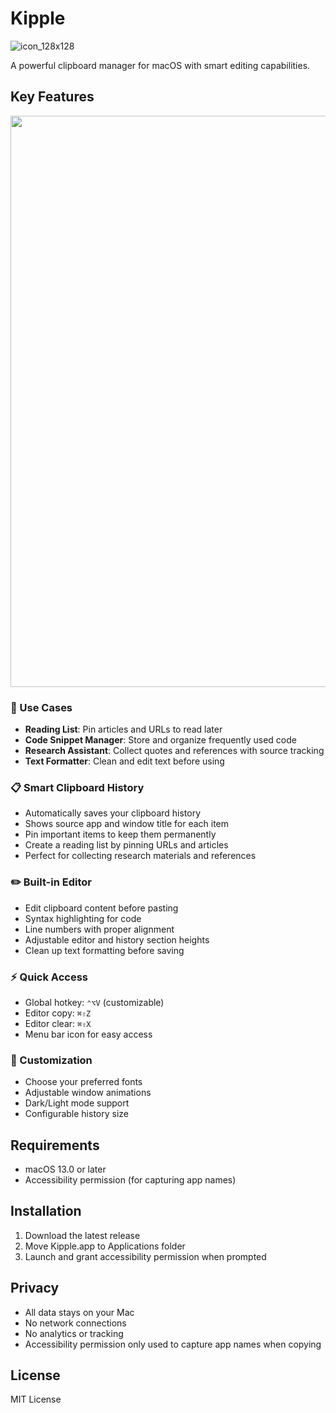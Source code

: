 # Kipple

![icon_128x128](https://github.com/user-attachments/assets/46335243-c964-489d-a1dc-d3db40f443b9)

A powerful clipboard manager for macOS with smart editing capabilities.

## Key Features

<img width="914" src="https://github.com/user-attachments/assets/0d7c42fb-31f2-493e-a0db-89e6e642bd10" />

### 🔖 Use Cases
- **Reading List**: Pin articles and URLs to read later
- **Code Snippet Manager**: Store and organize frequently used code
- **Research Assistant**: Collect quotes and references with source tracking
- **Text Formatter**: Clean and edit text before using

### 📋 Smart Clipboard History
- Automatically saves your clipboard history
- Shows source app and window title for each item
- Pin important items to keep them permanently
- Create a reading list by pinning URLs and articles
- Perfect for collecting research materials and references

### ✏️ Built-in Editor
- Edit clipboard content before pasting
- Syntax highlighting for code
- Line numbers with proper alignment
- Adjustable editor and history section heights
- Clean up text formatting before saving

### ⚡ Quick Access
- Global hotkey: `⌃⌥V` (customizable)
- Editor copy: `⌘⇧Z`
- Editor clear: `⌘⇧X`
- Menu bar icon for easy access

### 🎨 Customization
- Choose your preferred fonts
- Adjustable window animations
- Dark/Light mode support
- Configurable history size

## Requirements
- macOS 13.0 or later
- Accessibility permission (for capturing app names)

## Installation
1. Download the latest release
2. Move Kipple.app to Applications folder
3. Launch and grant accessibility permission when prompted

## Privacy
- All data stays on your Mac
- No network connections
- No analytics or tracking
- Accessibility permission only used to capture app names when copying

## License
MIT License
